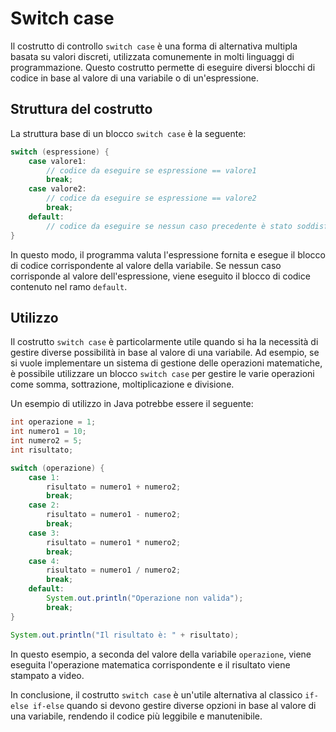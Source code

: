 # Switch case

Il costrutto di controllo `switch case` è una forma di alternativa multipla basata su valori discreti, utilizzata comunemente in molti linguaggi di programmazione. Questo costrutto permette di eseguire diversi blocchi di codice in base al valore di una variabile o di un'espressione.

## Struttura del costrutto

La struttura base di un blocco `switch case` è la seguente:

```java
switch (espressione) {
    case valore1:
        // codice da eseguire se espressione == valore1
        break;
    case valore2:
        // codice da eseguire se espressione == valore2
        break;
    default:
        // codice da eseguire se nessun caso precedente è stato soddisfatto
}
```

In questo modo, il programma valuta l'espressione fornita e esegue il blocco di codice corrispondente al valore della variabile. Se nessun caso corrisponde al valore dell'espressione, viene eseguito il blocco di codice contenuto nel ramo `default`.

## Utilizzo

Il costrutto `switch case` è particolarmente utile quando si ha la necessità di gestire diverse possibilità in base al valore di una variabile. Ad esempio, se si vuole implementare un sistema di gestione delle operazioni matematiche, è possibile utilizzare un blocco `switch case` per gestire le varie operazioni come somma, sottrazione, moltiplicazione e divisione.

Un esempio di utilizzo in Java potrebbe essere il seguente:

```java
int operazione = 1;
int numero1 = 10;
int numero2 = 5;
int risultato;

switch (operazione) {
    case 1:
        risultato = numero1 + numero2;
        break;
    case 2:
        risultato = numero1 - numero2;
        break;
    case 3:
        risultato = numero1 * numero2;
        break;
    case 4:
        risultato = numero1 / numero2;
        break;
    default:
        System.out.println("Operazione non valida");
        break;
}

System.out.println("Il risultato è: " + risultato);
```

In questo esempio, a seconda del valore della variabile `operazione`, viene eseguita l'operazione matematica corrispondente e il risultato viene stampato a video.

In conclusione, il costrutto `switch case` è un'utile alternativa al classico `if-else if-else` quando si devono gestire diverse opzioni in base al valore di una variabile, rendendo il codice più leggibile e manutenibile.